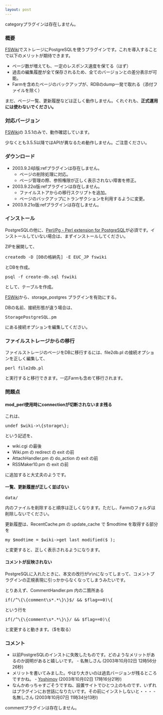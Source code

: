 ```yaml
---
layout: post
---
```

<p><span class="error">categoryプラグインは存在しません。</span></p>
<h3>概要</h3>
<p><a href="http://fswiki.poi.jp/">FSWiki</a>でストレージにPostgreSQLを使うプラグインです。これを導入することで以下のメリットが期待できます。</p>
<ul>
<li> ページ数が増えても、一定のレスポンス速度を保てる（はず）</li>
<li> 過去の編集履歴が全て保存されるため、全てのバージョンとの差分表示が可能。</li>
<li> Farmを含めたページのバックアップが、RDBのdump一発で取れる（添付ファイルを除く）</li>
</ul>
<p>まだ、ページ一覧、更新履歴などは正しく動作しません。くれぐれも、<strong>正式運用には使わないでください。</strong></p>
<h3>対応バージョン</h3>
<p><a href="http://fswiki.poi.jp/">FSWiki</a>の 3.5.1のみで、動作確認しています。</p>
<p>少なくとも3.5.5以降ではAPIが異なるため動作しません。ご注意ください。</p>
<h3>ダウンロード</h3>
<ul>
<li>2003.9.24β版:<span class="error">refプラグインは存在しません。</span><ul>
<li>ページの削除処理に対応。</li>
<li>ページ管理の際、参照権限が正しく表示されない障害を修正。</li>
</ul>
<li>2003.9.22α版:<span class="error">refプラグインは存在しません。</span><ul>
<li>ファイルストアからの移行スクリプトを追加。</li>
<li>ページのバックアップにトランザクションを利用するように変更。</li>
</ul>
<li>2003.9.21α版:<span class="error">refプラグインは存在しません。</span></li>
</ul>
<h3>インストール</h3>
<p>PostgreSQLの他に、<a href="/?page=Perl%2FPg+%2D+Perl+extension+for+PostgreSQL" class="wikipage">Perl/Pg - Perl extension for PostgreSQL</a>が必須です。インストールしていない場合は、まずインストールしてください。</p>
<p>ZIPを展開して、</p>
<pre>createdb -D [DBの格納先] -E EUC_JP fswiki
</pre>
<p>とDBを作成。</p>
<pre>psql -f create-db.sql fswiki
</pre>
<p>として、テーブルを作成。</p>
<p><a href="http://fswiki.poi.jp/">FSWiki</a>から、storage_postgres プラグインを有効にする。</p>
<p>DBの名前、接続形態が違う場合は、</p>
<pre>StoragePostgreSQL.pm
</pre>
<p>にある接続オプションを編集してください。</p>
<h3>ファイルストレージからの移行</h3>
<p>ファイルストレージのページをDBに移行するには、file2db.pl の接続オプションを正しく編集して、</p>
<pre>perl file2db.pl
</pre>
<p>と実行すると移行できます。一応Farmも含めて移行されます。</p>
<h3>問題点</h3>
<h4>mod_perl使用時にconnectionが切断されないまま残る</h4>
<p>これは、</p>
<pre>undef $wiki-&gt;\{storage\};
</pre>
<p>という記述を、</p>
<ul>
<li>wiki.cgi の最後</li>
<li>Wiki.pm の redirect の exit の前</li>
<li>AttachHandler.pm の do_action の exit の前</li>
<li>RSSMaker10.pm の exit の前</li>
</ul>
<p>に追加すると大丈夫のようです。</p>
<h4>一覧、更新履歴が正しく並ばない</h4>
<pre>data/
</pre>
<p>内のファイルを削除すると順序は正しくなります。ただし、Farmのフォルダは削除しないでください。</p>
<p>更新履歴は、RecentCache.pm の update_cache で $modtime を取得する部分を</p>
<pre>my $modtime = $wiki-&gt;get_last_modified($_);
</pre>
<p>と変更すると、正しく表示されるようになります。</p>
<h4>コメントが反映されない</h4>
<p>PostgreSQLに入れたときに、本文の改行が\r\nになってしまって、コメントプラグインの正規表現に引っかからなくなってしまうみたいです。</p>
<p>とりあえず、CommentHandler.pm 内の二箇所ある</p>
<pre>if(/^\{\{comment\s*.*\}\}$/ &amp;&amp; $flag==0)\{
</pre>
<p>という行を</p>
<pre>if(/^\{\{comment\s*.*\}\}/ &amp;&amp; $flag==0)\{
</pre>
<p>と変更すると動きます。（$を取る）</p>
<h3>コメント</h3>
<ul>
<li>以前PostgreSQLのインストに失敗したものです。どのようなメリットがあるのか説明があると嬉しいです。 - 名無しさん (2003年10月02日 12時56分26秒)</li>
<li>メリットを書いてみました。やはり大きいのは過去バージョンが残るところですかね。 - <a href="/?page=Yoshimov" class="wikipage">Yoshimov</a> (2003年10月02日 17時16分21秒)</li>
<li>なんかめっちゃすごそうですね、設置サイトでひとつ上のものです、いずれはプラグインにお世話になりたいです。その前にインストしないと・・・ - 名無しさん (2003年10月07日 11時34分13秒)</li>
</ul>
<p><span class="error">commentプラグインは存在しません。</span> </p>
